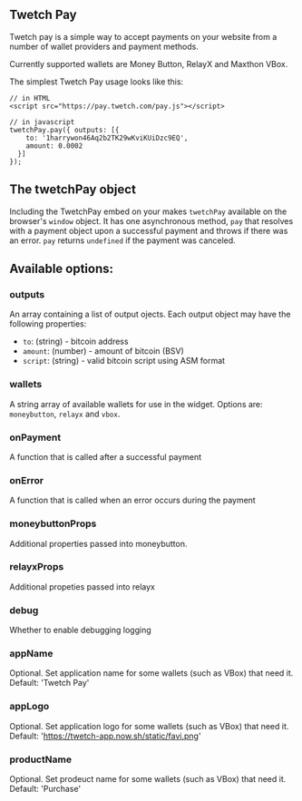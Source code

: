 ## Twetch Pay

Twetch pay is a simple way to accept payments on your website from a number of wallet providers and payment methods.

Currently supported wallets are Money Button, RelayX and Maxthon VBox.

The simplest Twetch Pay usage looks like this:
```
// in HTML
<script src="https://pay.twetch.com/pay.js"></script>

// in javascript
twetchPay.pay({ outputs: [{
    to: '1harrywon46Aq2b2TK29wKviKUiDzc9EQ',
    amount: 0.0002
  }]
});
```

## The twetchPay object

Including the TwetchPay embed on your makes `twetchPay` available on the browser's `window` object. It has one asynchronous method, `pay` that resolves with
a payment object upon a successful payment and throws if there was an error. `pay` returns `undefined` if the payment was canceled.

## Available options:

### outputs

An array containing a list of output ojects. Each output object may have the following properties:

- `to`: (string) - bitcoin address
- `amount`: (number) - amount of bitcoin (BSV)
- `script`: (string) - valid bitcoin script using ASM format

### wallets

A string array of available wallets for use in the widget. Options are: `moneybutton`, `relayx` and `vbox`.

### onPayment

A function that is called after a successful payment

### onError

A function that is called when an error occurs during the payment

### moneybuttonProps

Additional properties passed into moneybutton.

### relayxProps

Additional propeties passed into relayx

### debug

Whether to enable debugging logging

### appName

Optional. Set application name for some wallets (such as VBox) that need it.
Default: 'Twetch Pay'

### appLogo

Optional. Set application logo for some wallets (such as VBox) that need it.
Default: 'https://twetch-app.now.sh/static/favi.png'

### productName

Optional. Set prodeuct name for some wallets (such as VBox) that need it.
Default: 'Purchase'
